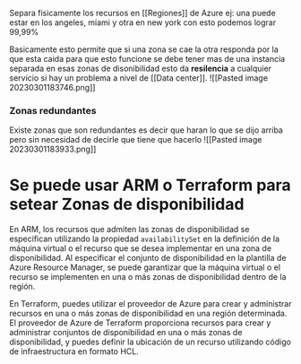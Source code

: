 Separa fisicamente los recursos en [[Regiones]] de Azure ej: una puede estar en los angeles,  miami y otra en new york con esto podemos lograr 99,99% 

Basicamente esto permite que si una zona se cae la otra responda por la que esta caida para que esto funcione se debe tener mas de una instancia separada en esas zonas de disonibilidad esto da **resilencia** a cualquier servicio si hay un problema a nivel de [[Data center]].
![[Pasted image 20230301183746.png]]
### Zonas redundantes
Existe zonas que son redundantes es decir que haran lo que se dijo arriba pero sin necesidad de decirle que tiene que hacerlo
![[Pasted image 20230301183933.png]]

# Se puede usar ARM o Terraform para setear Zonas de disponibilidad

En ARM, los recursos que admiten las zonas de disponibilidad se especifican utilizando la propiedad `availabilitySet` en la definición de la máquina virtual o el recurso que se desea implementar en una zona de disponibilidad. Al especificar el conjunto de disponibilidad en la plantilla de Azure Resource Manager, se puede garantizar que la máquina virtual o el recurso se implementen en una o más zonas de disponibilidad dentro de la región.

En Terraform, puedes utilizar el proveedor de Azure para crear y administrar recursos en una o más zonas de disponibilidad en una región determinada. El proveedor de Azure de Terraform proporciona recursos para crear y administrar conjuntos de disponibilidad en una o más zonas de disponibilidad, y puedes definir la ubicación de un recurso utilizando código de infraestructura en formato HCL.
